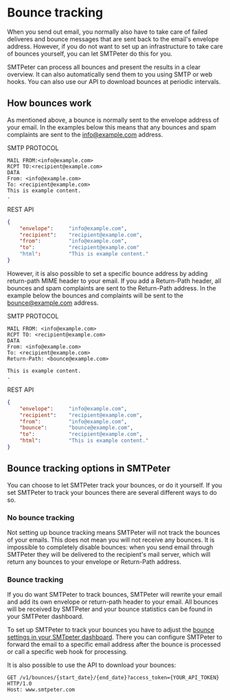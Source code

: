 # Bounce tracking

When you send out email, you normally also have to take care of failed deliveres 
and bounce messages that are sent back to the email's envelope address. However, 
if you do not want to set up an infrastructure to take care of bounces yourself, 
you can let SMTPeter do this for you. 

SMTPeter can process all bounces and present the results in a clear overview. It 
can also automatically send them to you using SMTP or web hooks. You can also use 
our API to download bounces at periodic intervals. 

## How bounces work

As mentioned above, a bounce is normally sent to the envelope address of your email. 
In the examples below this means that any bounces and spam complaints are sent to the 
info@example.com address. 

SMTP PROTOCOL
```
MAIL FROM:<info@example.com>
RCPT TO:<recipient@example.com>
DATA
From: <info@example.com>
To: <recipient@example.com>
This is example content. 
.
```

REST API
```json
{
    "envelope":     "info@example.com",
    "recipient":    "recipient@example.com",
    "from":         "info@example.com",
    "to":           "recipient@example.com"
    "html":         "This is example content."
}
```

However, it is also possible to set a specific bounce address by adding return-path 
MIME header to your email. If you add a Return-Path header, all bounces and spam 
complaints are sent to the Return-Path address. In the example below the bounces 
and complaints will be sent to the bounce@example.com address. 

SMTP PROTOCOL
```
MAIL FROM: <info@example.com>
RCPT TO: <recipient@example.com>
DATA
From: <info@example.com>
To: <recipient@example.com>
Return-Path: <bounce@example.com>

This is example content. 
.
```

REST API
```json
{
    "envelope":     "info@example.com",
    "recipient":    "recipient@example.com",
    "from":         "info@example.com",
    "bounce":       "bounce@example.com",
    "to":           "recipient@example.com",
    "html":         "This is example content."
}
```

## Bounce tracking options in SMTPeter

You can choose to let SMTPeter track your bounces, or do it yourself. If you set 
SMTPeter to track your bounces there are several different ways to do so. 

### No bounce tracking

Not setting up bounce tracking means SMTPeter will not track the bounces of your 
emails. This does not mean you will not receive any bounces. It is impossible to 
completely disable bounces: when you send email through SMTPeter they will be delivered 
 to the recipient's mail server, which will return any bounces to your envelope 
or Return-Path address. 

### Bounce tracking

If you do want SMTPeter to track bounces, SMTPeter will rewrite your email and add 
its own envelope or return-path header to your email. All bounces will be received 
by SMTPeter and your bounce statistics can be found in your SMTPeter dashboard. 

To set up SMTPeter to track your bounces you have to adjust the 
[bounce settings in your SMTpeter dashboard](copernica-docs:SMTPeter/dashboard/bounce-management/ "Bounce Management Dashboard Documentation").
There you can configure SMTPeter to forward the email to a specific email address after 
the bounce is processed or call a specific web hook for processing. 

It is also possible to use the API to download your bounces:

```
GET /v1/bounces/{start_date}/{end_date}?access_token={YOUR_API_TOKEN} HTTP/1.0
Host: www.smtpeter.com

```


